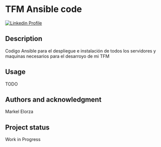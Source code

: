 # TFM Ansible code

[![Linkedin Profile](https://img.shields.io/badge/LinkedIn-0077B5?style=for-the-badge&logo=linkedin&logoColor=white "Markel Elorza Linkedin Profile")](https://www.linkedin.com/in/markelelorza/)
## Description
Codigo Ansible para el despliegue e instalación de todos los servidores y maquinas necesarios para el desarroyo de mi TFM


## Usage
TODO

## Authors and acknowledgment
Markel Elorza 

## Project status
Work in Progress

